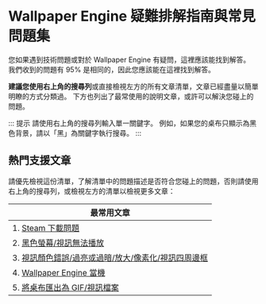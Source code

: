 # Wallpaper Engine 疑難排解指南與常見問題集
您如果遇到技術問題或對於 Wallpaper Engine 有疑問，這裡應該能找到解答。 我們收到的問題有 95% 是相同的，因此您應該能在這裡找到解答。

**建議您使用右上角的搜尋列**或直接檢視左方的所有文章清單，文章已經盡量以簡單明瞭的方式分類過。 下方也列出了最常使用的說明文章，或許可以解決您碰上的問題。

::: 提示 請使用右上角的搜尋列輸入單一關鍵字。 例如，如果您的桌布只顯示為黑色背景，請以「黑」為關鍵字執行搜尋。 :::

## 熱門支援文章

請優先檢視這份清單，了解清單中的問題描述是否符合您碰上的問題，否則請使用右上角的搜尋列，或檢視左方的清單以檢視更多文章：

| **最常用文章**                                              |
| ------------------------------------------------------ |
| 1. [Steam 下載問題](steam/download.html)                   |
| 2. [黑色螢幕/視訊無法播放](noshow/notplaying.html)               |
| 3. [視訊顏色錯誤/過亮或過暗/放大/像素化/視訊四周邊框](videos/artifacts.html) |
| 4. [Wallpaper Engine 當機](crash/application)            |
| 5. [將桌布匯出為 GIF/視訊檔案](general/export)                   |